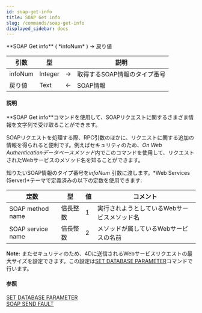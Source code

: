 ```yaml
---
id: soap-get-info
title: SOAP Get info
slug: /commands/soap-get-info
displayed_sidebar: docs
---
```


<!--REF #_command_.SOAP Get info.Syntax-->**SOAP Get info** ( *infoNum* ) -> 戻り値<!-- END REF-->
<!--REF #_command_.SOAP Get info.Params-->
| 引数 | 型 |  | 説明 |
| --- | --- | --- | --- |
| infoNum | Integer | &rarr; | 取得するSOAP情報のタイプ番号 |
| 戻り値 | Text | &larr; | SOAP情報 |

<!-- END REF-->

#### 説明 

<!--REF #_command_.SOAP Get info.Summary-->**SOAP Get info**コマンドを使用して、SOAPリクエストに関するさまざま情報を文字列で受け取ることができます。<!-- END REF-->

SOAPリクエストを処理する際、RPC引数のほかに、リクエストに関する追加の情報を得られると便利です。例えばセキュリティのため、*On Web Authenticationデータベースメソッド*内でこのコマンドを使用して、リクエストされたWebサービスのメソッド名を知ることができます。 

知りたいSOAP情報のタイプ番号を*infoNum* 引数に渡します。*Web Services (Server)*テーマで定義済みの以下の定数を使用できます:

| 定数                | 型    | 値 | コメント                    |
| ----------------- | ---- | - | ----------------------- |
| SOAP method name  | 倍長整数 | 1 | 実行されようとしているWebサービスメソッド名 |
| SOAP service name | 倍長整数 | 2 | メソッドが属しているWebサービスの名前    |

**Note:** またセキュリティのため、4Dに送信されるWebサービスリクエストの最大サイズを設定できます。この設定は[SET DATABASE PARAMETER](set-database-parameter.md)コマンドで行います。

#### 参照 

[SET DATABASE PARAMETER](set-database-parameter.md)  
[SOAP SEND FAULT](soap-send-fault.md)  